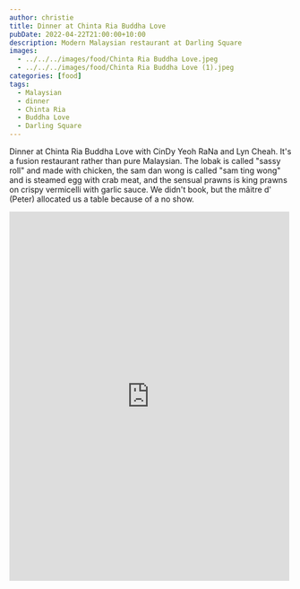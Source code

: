 ```yaml
---
author: christie
title: Dinner at Chinta Ria Buddha Love
pubDate: 2022-04-22T21:00:00+10:00
description: Modern Malaysian restaurant at Darling Square
images:
  - ../../../images/food/Chinta Ria Buddha Love.jpeg
  - ../../../images/food/Chinta Ria Buddha Love (1).jpeg
categories: [food]
tags:
  - Malaysian
  - dinner
  - Chinta Ria
  - Buddha Love
  - Darling Square
---
```


Dinner at Chinta Ria Buddha Love with CinDy Yeoh RaNa and Lyn Cheah. It's a fusion restaurant rather than pure Malaysian. The lobak is called "sassy roll" and made with chicken, the sam dan wong is called "sam ting wong" and is steamed egg with crab meat, and the sensual prawns is king prawns on crispy vermicelli with garlic sauce. We didn't book, but the mâitre d' (Peter) allocated us a table because of a no show.

<iframe src="https://www.facebook.com/plugins/post.php?href=https%3A%2F%2Fwww.facebook.com%2Fchris1.tham%2Fposts%2Fpfbid0k3LEfrqYKKhrLcTfJJX1DpHFhxcRKpQya9zifAx3aRfsKWtx6CP2QPJjev3tfMK8l&show_text=true&width=500" width="500" height="659" style="border:none;overflow:hidden" scrolling="no" frameborder="0" allowfullscreen="true" allow="autoplay; clipboard-write; encrypted-media; picture-in-picture; web-share"></iframe>
